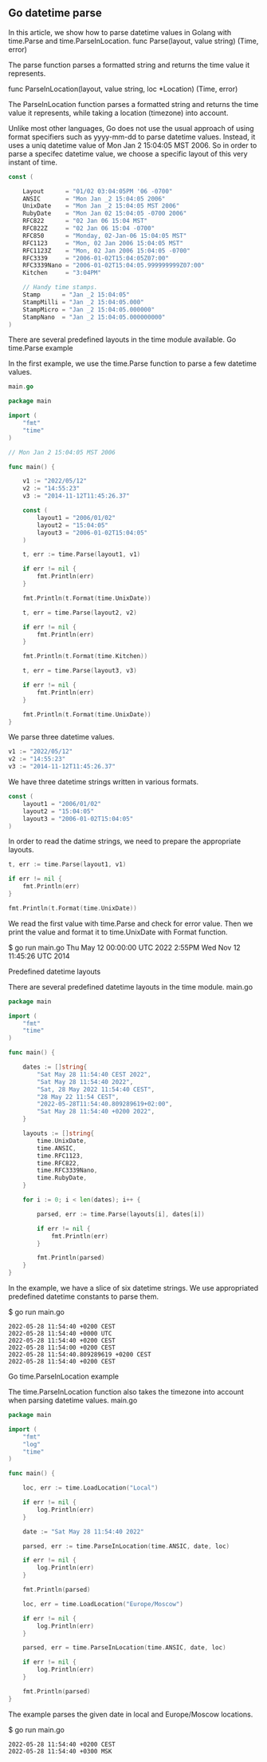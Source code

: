 ## Go datetime parse


In this article, we show how to parse datetime values in Golang with time.Parse and time.ParseInLocation.
func Parse(layout, value string) (Time, error)

The parse function parses a formatted string and returns the time value it represents.

func ParseInLocation(layout, value string, loc *Location) (Time, error)

The ParseInLocation function parses a formatted string and returns the time value it represents, while taking a location (timezone) into account.

Unlike most other languages, Go does not use the usual approach of using format specifiers such as yyyy-mm-dd to parse datetime values. Instead, it uses a uniq datetime value of Mon Jan 2 15:04:05 MST 2006. So in order to parse a specifec datetime value, we choose a specific layout of this very instant of time.
```go
const (

    Layout      = "01/02 03:04:05PM '06 -0700"
    ANSIC       = "Mon Jan _2 15:04:05 2006"
    UnixDate    = "Mon Jan _2 15:04:05 MST 2006"
    RubyDate    = "Mon Jan 02 15:04:05 -0700 2006"
    RFC822      = "02 Jan 06 15:04 MST"
    RFC822Z     = "02 Jan 06 15:04 -0700"
    RFC850      = "Monday, 02-Jan-06 15:04:05 MST"
    RFC1123     = "Mon, 02 Jan 2006 15:04:05 MST"
    RFC1123Z    = "Mon, 02 Jan 2006 15:04:05 -0700"
    RFC3339     = "2006-01-02T15:04:05Z07:00"
    RFC3339Nano = "2006-01-02T15:04:05.999999999Z07:00"
    Kitchen     = "3:04PM"

    // Handy time stamps.
    Stamp      = "Jan _2 15:04:05"
    StampMilli = "Jan _2 15:04:05.000"
    StampMicro = "Jan _2 15:04:05.000000"
    StampNano  = "Jan _2 15:04:05.000000000"
)
```
There are several predefined layouts in the time module available.
Go time.Parse example

In the first example, we use the time.Parse function to parse a few datetime values.
```go
main.go

package main

import (
    "fmt"
    "time"
)

// Mon Jan 2 15:04:05 MST 2006

func main() {

    v1 := "2022/05/12"
    v2 := "14:55:23"
    v3 := "2014-11-12T11:45:26.37"

    const (
        layout1 = "2006/01/02"
        layout2 = "15:04:05"
        layout3 = "2006-01-02T15:04:05"
    )

    t, err := time.Parse(layout1, v1)

    if err != nil {
        fmt.Println(err)
    }

    fmt.Println(t.Format(time.UnixDate))

    t, err = time.Parse(layout2, v2)

    if err != nil {
        fmt.Println(err)
    }

    fmt.Println(t.Format(time.Kitchen))

    t, err = time.Parse(layout3, v3)

    if err != nil {
        fmt.Println(err)
    }

    fmt.Println(t.Format(time.UnixDate))
}
```
We parse three datetime values.
```go
v1 := "2022/05/12"
v2 := "14:55:23"
v3 := "2014-11-12T11:45:26.37"
```
We have three datetime strings written in various formats.
```go
const (
    layout1 = "2006/01/02"
    layout2 = "15:04:05"
    layout3 = "2006-01-02T15:04:05"
)
```

In order to read the datime strings, we need to prepare the appropriate layouts.
```go
t, err := time.Parse(layout1, v1)

if err != nil {
    fmt.Println(err)
}

fmt.Println(t.Format(time.UnixDate))
```

We read the first value with time.Parse and check for error value. Then we print the value and format it to time.UnixDate with Format function.

$ go run main.go
Thu May 12 00:00:00 UTC 2022
2:55PM
Wed Nov 12 11:45:26 UTC 2014

Predefined datetime layouts

There are several predefined datetime layouts in the time module.
main.go
```go
package main

import (
    "fmt"
    "time"
)

func main() {

    dates := []string{
        "Sat May 28 11:54:40 CEST 2022",
        "Sat May 28 11:54:40 2022",
        "Sat, 28 May 2022 11:54:40 CEST",
        "28 May 22 11:54 CEST",
        "2022-05-28T11:54:40.809289619+02:00",
        "Sat May 28 11:54:40 +0200 2022",
    }

    layouts := []string{
        time.UnixDate,
        time.ANSIC,
        time.RFC1123,
        time.RFC822,
        time.RFC3339Nano,
        time.RubyDate,
    }

    for i := 0; i < len(dates); i++ {

        parsed, err := time.Parse(layouts[i], dates[i])

        if err != nil {
            fmt.Println(err)
        }

        fmt.Println(parsed)
    }
}
```
In the example, we have a slice of six datetime strings. We use appropriated predefined datetime constants to parse them.

$ go run main.go
```
2022-05-28 11:54:40 +0200 CEST
2022-05-28 11:54:40 +0000 UTC
2022-05-28 11:54:40 +0200 CEST
2022-05-28 11:54:00 +0200 CEST
2022-05-28 11:54:40.809289619 +0200 CEST
2022-05-28 11:54:40 +0200 CEST
```
Go time.ParseInLocation example

The time.ParseInLocation function also takes the timezone into account when parsing datetime values.
main.go
```go
package main

import (
    "fmt"
    "log"
    "time"
)

func main() {

    loc, err := time.LoadLocation("Local")

    if err != nil {
        log.Println(err)
    }

    date := "Sat May 28 11:54:40 2022"

    parsed, err := time.ParseInLocation(time.ANSIC, date, loc)

    if err != nil {
        log.Println(err)
    }

    fmt.Println(parsed)

    loc, err = time.LoadLocation("Europe/Moscow")

    if err != nil {
        log.Println(err)
    }

    parsed, err = time.ParseInLocation(time.ANSIC, date, loc)

    if err != nil {
        log.Println(err)
    }

    fmt.Println(parsed)
}
```
The example parses the given date in local and Europe/Moscow locations.

$ go run main.go
```
2022-05-28 11:54:40 +0200 CEST
2022-05-28 11:54:40 +0300 MSK
```

